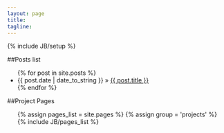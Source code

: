 ```yaml
---
layout: page
title: 
tagline: 
---
```

{% include JB/setup %}

##Posts list

<ul class="posts">
  {% for post in site.posts %}
    <li><span>{{ post.date | date_to_string }}</span> &raquo; <a href="{{ BASE_PATH }}{{ post.url }}">{{ post.title }}</a></li>
  {% endfor %}
</ul>


##Project Pages

<ul>
    {% assign pages_list = site.pages %}
    {% assign group = 'projects' %}
    {% include JB/pages_list %}
</ul>



